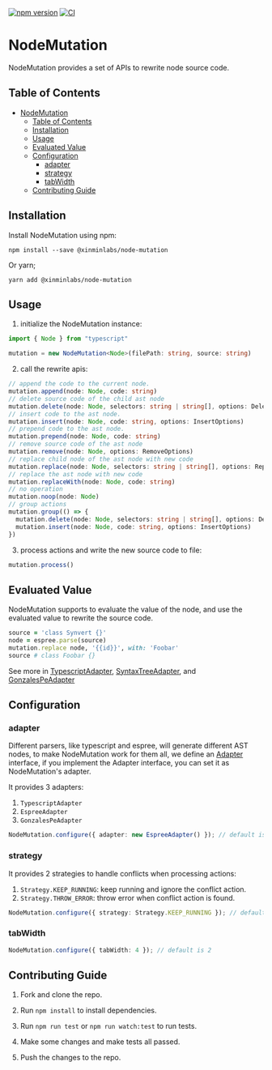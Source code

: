 [![npm version](https://badge.fury.io/js/@xinminlabs%2Fnode-mutation.svg)](https://badge.fury.io/js/@xinminlabs%2Fnode-mutation)
[![CI](https://github.com/xinminlabs/node-mutation-javascript/actions/workflows/main.yml/badge.svg)](https://github.com/xinminlabs/node-mutation-javascript/actions/workflows/main.yml)

# NodeMutation

NodeMutation provides a set of APIs to rewrite node source code.

## Table of Contents

- [NodeMutation](#nodemutation)
  - [Table of Contents](#table-of-contents)
  - [Installation](#installation)
  - [Usage](#usage)
  - [Evaluated Value](#evaluated-value)
  - [Configuration](#configuration)
    - [adapter](#adapter)
    - [strategy](#strategy)
    - [tabWidth](#tabwidth)
  - [Contributing Guide](#contributing-guide)

## Installation

Install NodeMutation using npm:

```
npm install --save @xinminlabs/node-mutation
```

Or yarn;

```
yarn add @xinminlabs/node-mutation
```

## Usage

1. initialize the NodeMutation instance:

```typescript
import { Node } from "typescript"

mutation = new NodeMutation<Node>(filePath: string, source: string)
```

2. call the rewrite apis:

```typescript
// append the code to the current node.
mutation.append(node: Node, code: string)
// delete source code of the child ast node
mutation.delete(node: Node, selectors: string | string[], options: DeleteOptions)
// insert code to the ast node.
mutation.insert(node: Node, code: string, options: InsertOptions)
// prepend code to the ast node.
mutation.prepend(node: Node, code: string)
// remove source code of the ast node
mutation.remove(node: Node, options: RemoveOptions)
// replace child node of the ast node with new code
mutation.replace(node: Node, selectors: string | string[], options: ReplaceOptions)
// replace the ast node with new code
mutation.replaceWith(node: Node, code: string)
// no operation
mutation.noop(node: Node)
// group actions
mutation.group(() => {
  mutation.delete(node: Node, selectors: string | string[], options: DeleteOptions)
  mutation.insert(node: Node, code: string, options: InsertOptions)
})
```

3. process actions and write the new source code to file:

```typescript
mutation.process()
```

## Evaluated Value

NodeMutation supports to evaluate the value of the node, and use the evaluated value to rewrite the source code.

```ruby
source = 'class Synvert {}'
node = espree.parse(source)
mutation.replace node, '{{id}}', with: 'Foobar'
source # class Foobar {}
```

See more in [TypescriptAdapter](https://xinminlabs.github.io/node-mutation-javascript/TypescriptAdapter.html), [SyntaxTreeAdapter](https://xinminlabs.github.io/node-mutation-javascript/EspreeAdapter.html), and [GonzalesPeAdapter](https://xinminlabs.github.io/node-mutation-javascript/GonzalesPeAdapter.html)

## Configuration

### adapter

Different parsers, like typescript and espree, will generate different AST nodes, to make NodeMutation work for them all,
we define an [Adapter](https://github.com/xinminlabs/node-mutation-javascript/blob/main/src/adapter.ts) interface,
if you implement the Adapter interface, you can set it as NodeMutation's adapter.

It provides 3 adapters:

1. `TypescriptAdapter`
2. `EspreeAdapter`
3. `GonzalesPeAdapter`

```typescript
NodeMutation.configure({ adapter: new EspreeAdapter() }); // default is TypescriptAdapter
```

### strategy

It provides 2 strategies to handle conflicts when processing actions:

1. `Strategy.KEEP_RUNNING`: keep running and ignore the conflict action.
2. `Strategy.THROW_ERROR`: throw error when conflict action is found.

```typescript
NodeMutation.configure({ strategy: Strategy.KEEP_RUNNING }); // default is Strategy.THROW_ERROR
```

### tabWidth

```typescript
NodeMutation.configure({ tabWidth: 4 }); // default is 2
```

## Contributing Guide

1. Fork and clone the repo.

2. Run `npm install` to install dependencies.

3. Run `npm run test` or `npm run watch:test` to run tests.

4. Make some changes and make tests all passed.

5. Push the changes to the repo.
